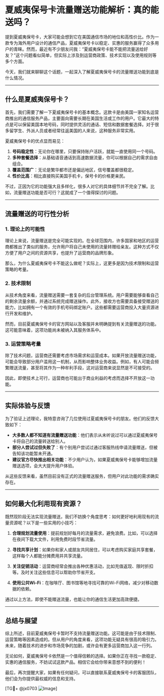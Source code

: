 # 夏威夷保号卡流量赠送功能解析：真的能送吗？

提到夏威夷保号卡，大家可能会想到它在美国通信市场的地位和高性价比。作为一款专为海外用户设计的通信产品，夏威夷保号卡以稳定、实惠的服务赢得了众多用户的青睐。然而，最近有不少朋友问我：“夏威夷保号卡能不能把流量送给好友？”这个问题看似简单，但实际上涉及到运营商政策、技术实现以及使用规则等多个方面。

今天，我们就来聊聊这个话题，一起深入了解夏威夷保号卡的流量赠送功能到底是什么情况。

---

## 什么是夏威夷保号卡？

首先，我们需要了解一下夏威夷保号卡的基本概念。这款卡是由美国一家知名运营商推出的通信服务产品，主要面向需要长期在美国生活或工作的用户。它最大的特点是可以保留美国本地号码，同时提供灵活的通话、短信和数据套餐选择。对于很多留学生、外派人员或者经常往返美国的人来说，这种服务非常实用。

夏威夷保号卡的优点显而易见：
1. **号码稳定性**：无论你在哪里，只要保持账户活跃，就能一直使用同一个号码。
2. **多种套餐选择**：从基础语音通话到高速数据流量，你可以根据自己的需求自由组合。
3. **覆盖范围广**：无论是繁华都市还是偏远地区，信号覆盖都很稳定。
4. **性价比高**：相比直接购买美国手机卡，保号卡的价格更亲民。

不过，正因为它的功能强大且多样化，很多人对它的具体细节并不完全了解。比如，流量赠送功能是否可行？这就成了一个值得探讨的问题。

---

## 流量赠送的可行性分析

### 1. 理论上的可能性

理论上来说，流量赠送是完全可能实现的。在全球范围内，许多国家和地区的运营商都推出了类似的服务，允许用户将自己未使用的流量转赠给亲友。这种方式不仅方便了用户之间的资源共享，也提升了运营商的品牌形象。

那么，为什么夏威夷保号卡不能这么做呢？实际上，这更多是因为技术限制和运营策略的考量。

### 2. 技术限制

从技术角度来看，流量赠送需要一套复杂的后台管理系统。用户需要能够查看自己的剩余流量余额，并通过系统完成赠送操作。此外，接收方也需要具备接受赠送的能力，比如拥有一个有效的手机号码绑定账户。这些都需要运营商投入大量资源进行开发和维护。

然而，目前夏威夷保号卡的官方网站以及客服并未明确提到有关流量赠送的功能。这可能意味着，这项功能尚未被纳入其服务体系中。

### 3. 运营策略考量

除了技术问题，运营商还需要考虑市场需求和运营成本。如果开放流量赠送功能，可能会导致部分用户滥用这一机制，从而影响整体业务收益。例如，有人可能会频繁赠送流量，甚至将其作为一种牟利手段，这对运营商来说显然是不可接受的。

因此，即使技术上可行，运营商也可能出于商业利益的考虑而选择不开放这一功能。

---

## 实际体验与反馈

为了验证上述理论，我特意咨询了几位使用过夏威夷保号卡的朋友。他们的反馈大致如下：

- **大多数人都不知道有流量赠送功能**：他们表示从未听说过可以通过夏威夷保号卡将自己的流量转送给别人。
- **部分人尝试过但失败了**：有个别用户尝试过通过客服热线申请流量赠送，但被告知该功能暂未开通。
- **建议官方尽快推出相关功能**：不少用户认为，如果夏威夷保号卡能够增加流量赠送选项，会大大提升用户体验。

从这些反馈来看，虽然目前没有正式的流量赠送服务，但用户对此功能的需求确实存在。

---

## 如何最大化利用现有资源？

既然现阶段无法实现流量赠送，我们不妨换个角度思考：如何更好地利用现有的流量资源呢？以下是一些实用的小技巧：

1. **合理规划流量使用**：提前规划好每月的流量需求，避免浪费。比如，可以选择在夜间下载大文件，利用免费时段节省流量。
   
2. **寻找共享计划**：如果你和家人或朋友共同居住，可以考虑购买家庭共享套餐，这样每个人都能分摊费用并共享流量。

3. **关注促销活动**：运营商经常会推出各种优惠活动，比如充值返现、限时折扣等。及时关注这些信息可以帮助你节省开支。

4. **使用公共Wi-Fi**：在咖啡厅、图书馆等地寻找可靠的Wi-Fi网络，减少对移动数据的依赖。

通过以上方法，即使不能赠送流量，也能让你的通信生活更加高效便捷。

---

## 总结与展望

综上所述，目前夏威夷保号卡暂时不支持流量赠送功能。这可能是由于技术限制、运营策略等因素造成的。但从用户的角度来看，这项功能无疑具有很高的吸引力。未来，随着技术的进步和市场竞争的加剧，或许会有更多运营商加入这一行列。

无论如何，夏威夷保号卡依然是一个值得信赖的选择。如果你正在寻找一款稳定、实惠的通信服务，不妨试试这款产品。相信它会给你带来意想不到的便利！

最后，再次提醒大家，如果有任何疑问，可以直接联系夏威夷保号卡的客服团队，他们会为你提供最权威的信息和支持。

[TG💪+ @jx0703 ![Image](https://github.com/user-attachments/assets/dbca1d08-cadb-493c-b0ec-ad6f7a83f270)]
